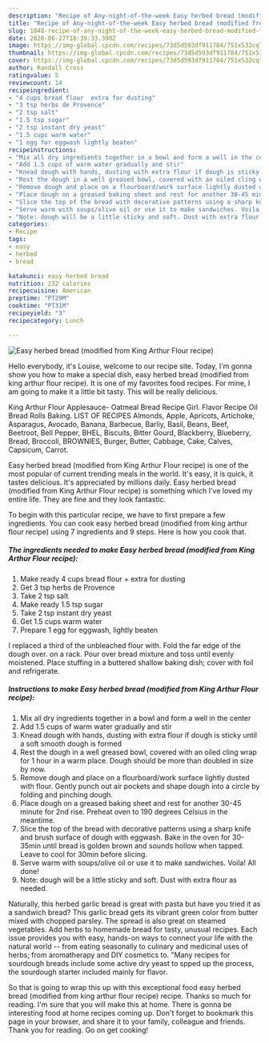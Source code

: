```yaml
---
description: "Recipe of Any-night-of-the-week Easy herbed bread (modified from King Arthur Flour recipe)"
title: "Recipe of Any-night-of-the-week Easy herbed bread (modified from King Arthur Flour recipe)"
slug: 1848-recipe-of-any-night-of-the-week-easy-herbed-bread-modified-from-king-arthur-flour-recipe
date: 2020-06-27T18:39:33.390Z
image: https://img-global.cpcdn.com/recipes/73d5d593df911784/751x532cq70/easy-herbed-bread-modified-from-king-arthur-flour-recipe-recipe-main-photo.jpg
thumbnail: https://img-global.cpcdn.com/recipes/73d5d593df911784/751x532cq70/easy-herbed-bread-modified-from-king-arthur-flour-recipe-recipe-main-photo.jpg
cover: https://img-global.cpcdn.com/recipes/73d5d593df911784/751x532cq70/easy-herbed-bread-modified-from-king-arthur-flour-recipe-recipe-main-photo.jpg
author: Randall Cross
ratingvalue: 5
reviewcount: 14
recipeingredient:
- "4 cups bread flour  extra for dusting"
- "3 tsp herbs de Provence"
- "2 tsp salt"
- "1.5 tsp sugar"
- "2 tsp instant dry yeast"
- "1.5 cups warm water"
- "1 egg for eggwash lightly beaten"
recipeinstructions:
- "Mix all dry ingredients together in a bowl and form a well in the center"
- "Add 1.5 cups of warm water gradually and stir"
- "Knead dough with hands, dusting with extra flour if dough is sticky until a soft smooth dough is formed"
- "Rest the dough in a well greased bowl, covered with an oiled cling wrap for 1 hour in a warm place. Dough should be more than doubled in size by now."
- "Remove dough and place on a flourboard/work surface lightly dusted with flour. Gently punch out air pockets and shape dough into a circle by folding and pinching dough."
- "Place dough on a greased baking sheet and rest for another 30-45 minute for 2nd rise. Preheat oven to 190 degrees Celsius in the meantime."
- "Slice the top of the bread with decorative patterns using a sharp knife and brush surface of dough with eggwash. Bake in the oven for 30-35min until bread is golden brown and sounds hollow when tapped. Leave to cool for 30min before slicing."
- "Serve warm with soups/olive oil or use it to make sandwiches. Voila! All done!"
- "Note: dough will be a little sticky and soft. Dust with extra flour as needed."
categories:
- Recipe
tags:
- easy
- herbed
- bread

katakunci: easy herbed bread 
nutrition: 232 calories
recipecuisine: American
preptime: "PT29M"
cooktime: "PT31M"
recipeyield: "3"
recipecategory: Lunch

---
```



![Easy herbed bread (modified from King Arthur Flour recipe)](https://img-global.cpcdn.com/recipes/73d5d593df911784/751x532cq70/easy-herbed-bread-modified-from-king-arthur-flour-recipe-recipe-main-photo.jpg)

Hello everybody, it's Louise, welcome to our recipe site. Today, I'm gonna show you how to make a special dish, easy herbed bread (modified from king arthur flour recipe). It is one of my favorites food recipes. For mine, I am going to make it a little bit tasty. This will be really delicious.

King Arthur Flour Applesauce- Oatmeal Bread Recipe Girl. Flavor Recipe Oil Bread Rolls Baking. LIST OF RECIPES Almonds, Apple, Apricots, Artichoke, Asparagus, Avocado, Banana, Barbecue, Barliy, Basil, Beans, Beef, Beetroot, Bell Pepper, BHEL, Biscuits, Bitter Gourd, Blackberry, Blueberry, Bread, Broccoli, BROWNIES, Burger, Butter, Cabbage, Cake, Calves, Capsicum, Carrot.

Easy herbed bread (modified from King Arthur Flour recipe) is one of the most popular of current trending meals in the world. It's easy, it is quick, it tastes delicious. It's appreciated by millions daily. Easy herbed bread (modified from King Arthur Flour recipe) is something which I've loved my entire life. They are fine and they look fantastic.


To begin with this particular recipe, we have to first prepare a few ingredients. You can cook easy herbed bread (modified from king arthur flour recipe) using 7 ingredients and 9 steps. Here is how you cook that.

<!--inarticleads1-->

##### The ingredients needed to make Easy herbed bread (modified from King Arthur Flour recipe):

1. Make ready 4 cups bread flour + extra for dusting
1. Get 3 tsp herbs de Provence
1. Take 2 tsp salt
1. Make ready 1.5 tsp sugar
1. Take 2 tsp instant dry yeast
1. Get 1.5 cups warm water
1. Prepare 1 egg for eggwash, lightly beaten


I replaced a third of the unbleached flour with. Fold the far edge of the dough over. on a rack. Pour over bread mixture and toss until evenly moistened. Place stuffing in a buttered shallow baking dish; cover with foil and refrigerate. 

<!--inarticleads2-->

##### Instructions to make Easy herbed bread (modified from King Arthur Flour recipe):

1. Mix all dry ingredients together in a bowl and form a well in the center
1. Add 1.5 cups of warm water gradually and stir
1. Knead dough with hands, dusting with extra flour if dough is sticky until a soft smooth dough is formed
1. Rest the dough in a well greased bowl, covered with an oiled cling wrap for 1 hour in a warm place. Dough should be more than doubled in size by now.
1. Remove dough and place on a flourboard/work surface lightly dusted with flour. Gently punch out air pockets and shape dough into a circle by folding and pinching dough.
1. Place dough on a greased baking sheet and rest for another 30-45 minute for 2nd rise. Preheat oven to 190 degrees Celsius in the meantime.
1. Slice the top of the bread with decorative patterns using a sharp knife and brush surface of dough with eggwash. Bake in the oven for 30-35min until bread is golden brown and sounds hollow when tapped. Leave to cool for 30min before slicing.
1. Serve warm with soups/olive oil or use it to make sandwiches. Voila! All done!
1. Note: dough will be a little sticky and soft. Dust with extra flour as needed.


Naturally, this herbed garlic bread is great with pasta but have you tried it as a sandwich bread? This garlic bread gets its vibrant green color from butter mixed with chopped parsley. The spread is also great on steamed vegetables. Add herbs to homemade bread for tasty, unusual recipes. Each issue provides you with easy, hands-on ways to connect your life with the natural world -- from eating seasonally to culinary and medicinal uses of herbs; from aromatherapy and DIY cosmetics to. &#34;Many recipes for sourdough breads include some active dry yeast to spped up the process, the sourdough starter included mainly for flavor. 

So that is going to wrap this up with this exceptional food easy herbed bread (modified from king arthur flour recipe) recipe. Thanks so much for reading. I'm sure that you will make this at home. There is gonna be interesting food at home recipes coming up. Don't forget to bookmark this page in your browser, and share it to your family, colleague and friends. Thank you for reading. Go on get cooking!
